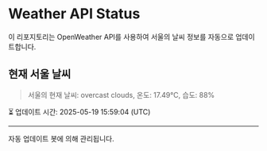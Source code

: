 
# Weather API Status

이 리포지토리는 OpenWeather API를 사용하여 서울의 날씨 정보를 자동으로 업데이트합니다.

## 현재 서울 날씨
> 서울의 현재 날씨: overcast clouds, 온도: 17.49°C, 습도: 88%

⏳ 업데이트 시간: 2025-05-19 15:59:04 (UTC)

---
자동 업데이트 봇에 의해 관리됩니다.
